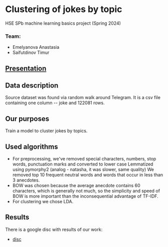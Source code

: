 #  Сlustering of jokes by topic
HSE SPb machine learning basics project (Spring 2024)

### Team:
- Emelyanova Anastasia
- Saifutdinov Timur

## [Presentation](https://docs.google.com/presentation/d/1hta789Ms5h0oLUqHwKFAq8_q5rm1EVKiYzeo4hbNsDo)

##  Data description
Source dataset was found via random walk around Telegram. It is a csv file containing one column -- joke and 122081 rows.

## Our purposes
Train a model to cluster jokes by topics.

## Used algorithms

- For preprocessing, we've removed special characters, numbers, stop words, punctuation marks and converted to lower case
Lemmatized using pymorphy2 (analog - natasha, it was slower, same quality)
We removed top 10 frequent neutral words and words that occur in less than 3 anecdotes.
- BOW was chosen because the average anecdote contains 60 characters, which is generally not much, so the simplicity and speed of BOW is more important than the inconsequential advantage of TF-IDF.
- For clustering we chose LDA.

## Results
There is a google disc with results of our work:
- [disc](https://drive.google.com/drive/u/0/folders/1rmSZtXQ64Cp6pvJSBm5eSweOQ3toC5I5)
